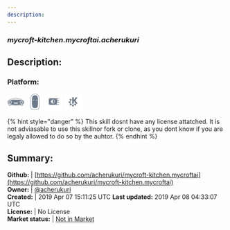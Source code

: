 ```yaml
---
description: 
---
```


### _mycroft-kitchen.mycroftai.acherukuri_  
## Description:  
  
### Platform:  
 ![Mark I](../.gitbook/assets/mark-1-icon.png)  ![Mark II](../.gitbook/assets/mark-2-icon.png)  ![Picroft](../.gitbook/assets/picroft-icon.png)  ![plasmoid](../.gitbook/assets/kde.png)   
  
{% hint style="danger" %}
This skill dosnt have any license attatched. It is not adviasable to use this skillnor fork or clone, as you dont know if you are legaly allowed to do so by the auhtor.
{% endhint %}
  
## Summary:  
**Github:** | [https://github.com/acherukuri/mycroft-kitchen.mycroftai](https://github.com/acherukuri/mycroft-kitchen.mycroftai)  
**Owner:** | [@acherukuri](https://github.com/acherukuri)  
**Created:** | 2019 Apr 07 15:11:25 UTC  **Last updated:** 2019 Apr 08 04:33:07 UTC  
**License:** | No License  
**Market status:** | [Not in Market](https://market.mycroft.ai/skill/)  
